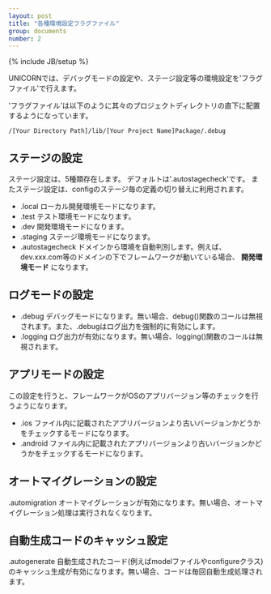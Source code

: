 ```yaml
---
layout: post
title: "各種環境設定フラグファイル"
group: documents
number: 2
---
```

{% include JB/setup %}

UNICORNでは、デバッグモードの設定や、ステージ設定等の環境設定を'フラグファイル'で行えます。

'フラグファイル'は以下のように其々のプロジェクトディレクトリの直下に配置するようになっています。

```
/[Your Directory Path]/lib/[Your Project Name]Package/.debug
```


## ステージの設定
ステージ設定は、5種類存在します。
デフォルトは'.autostagecheck'です。
またステージ設定は、configのステージ毎の定義の切り替えに利用されます。

- .local ローカル開発環境モードになります。
- .test テスト環境モードになります。
- .dev 開発環境モードになります。
- .staging ステージ環境モードになります。
- .autostagecheck ドメインから環境を自動判別します。例えば、dev.xxx.com等のドメインの下でフレームワークが動いている場合、 **開発環境モード** になります。


## ログモードの設定
- .debug デバッグモードになります。無い場合、debug()関数のコールは無視されます。また、.debugはログ出力を強制的に有効にします。
- .logging ログ出力が有効になります。無い場合、logging()関数のコールは無視されます。


## アプリモードの設定
この設定を行うと、フレームワークがOSのアプリバージョン等のチェックを行うようになります。
- .ios ファイル内に記載されたアプリバージョンより古いバージョンかどうかをチェックするモードになります。
- .android ファイル内に記載されたアプリバージョンより古いバージョンかどうかをチェックするモードになります。


## オートマイグレーションの設定
.automigration オートマイグレーションが有効になります。無い場合、オートマイグレーション処理は実行されなくなります。


## 自動生成コードのキャッシュ設定
.autogenerate 自動生成されたコード(例えばmodelファイルやconfigureクラス)のキャッシュ生成が有効になります。無い場合、コードは毎回自動生成処理されます。


